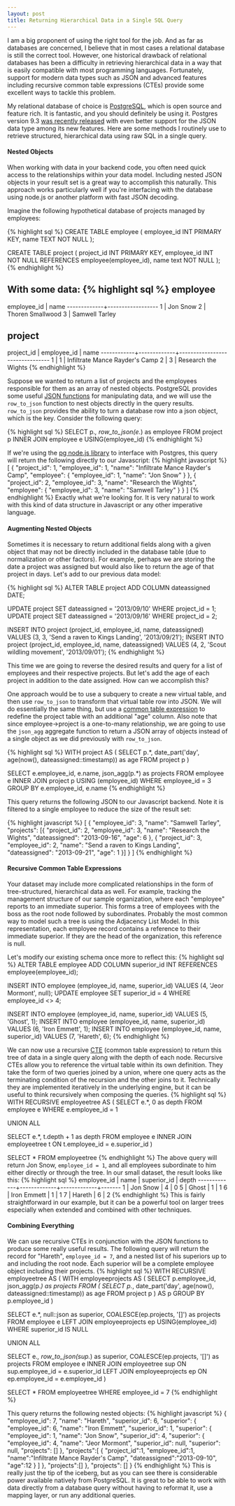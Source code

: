 ```yaml
---
layout: post
title: Returning Hierarchical Data in a Single SQL Query
---
```

I am a big proponent of using the right tool for the job. And as far as databases are concerned, I believe that in most cases a relational database is still the correct tool. However, one historical drawback of relational databases has been a difficulty in retrieving hierarchical data in a way that is easily compatible with most programming languages. Fortunately, support for modern data types such as JSON and advanced features including recursive common table expressions (CTEs) provide some excellent ways to tackle this problem.

My relational database of choice is [PostgreSQL](http://postgresql.org), which is open source and feature rich. It is fantastic, and you should definitely be using it. Postgres version 9.3 [was recently released](http://www.postgresql.org/about/news/1481/) with even better support for the JSON data type among its new features. Here are some methods I routinely use to retrieve structured, hierarchical data using raw SQL in a single query.

#### Nested Objects
When working with data in your backend code, you often need quick access to the relationships within your data model. Including nested JSON objects in your result set is a great way to accomplish this naturally. This approach works particularly well if you're interfacing with the database using node.js or another platform with fast JSON decoding.

Imagine the following hypothetical database of projects managed by employees:

{% highlight sql %}
CREATE TABLE employee (
  employee_id INT PRIMARY KEY,
  name TEXT NOT NULL
);

CREATE TABLE project (
  project_id INT PRIMARY KEY,
  employee_id INT NOT NULL REFERENCES employee(employee_id),
  name text NOT NULL
);
{% endhighlight %}

With some data:
{% highlight sql %}
 employee
--------------------------------
 employee_id |       name
-------------+------------------
           1 | Jon Snow
           2 | Thoren Smallwood
           3 | Samwell Tarley

 project
-----------------------------------------------------------
 project_id | employee_id |              name
------------+-------------+--------------------------------
          1 |           1 | Infiltrate Mance Rayder's Camp
          2 |           3 | Research the Wights
{% endhighlight %}

Suppose we wanted to return a list of projects and the employees responsible for them as an array of nested objects. PostgreSQL provides some useful [JSON functions](http://www.postgresql.org/docs/9.3/static/functions-json.html) for manipulating data, and we will use the `row_to_json` function to nest objects directly in the query results. `row_to_json` provides the ability to turn a database row into a json object, which is the key. Consider the following query:

{% highlight sql %}
SELECT
  p.*,
  row_to_json(e.*) as employee
FROM project p
INNER JOIN employee e USING(employee_id)
{% endhighlight %}

If we're using the [pg node.js library](https://github.com/brianc/node-postgres) to interface with Postgres, this query will return the following directly to our Javascript:
{% highlight javascript %}
[
  {
    "project_id": 1,
    "employee_id": 1,
    "name": "Infiltrate Mance Rayder's Camp",
    "employee": {
      "employee_id": 1,
      "name": "Jon Snow"
    }
  },
  {
    "project_id": 2,
    "employee_id": 3,
    "name": "Research the Wights",
    "employee": {
      "employee_id": 3,
      "name": "Samwell Tarley"
    }
  }
]
{% endhighlight %}
Exactly what we're looking for. It is very natural to work with this kind of data structure in Javascript or any other imperative language.

#### Augmenting Nested Objects
Sometimes it is necessary to return additional fields along with a given object that may not be directly included in the database table (due to normalization or other factors). For example, perhaps we are storing the date a project was assigned but would also like to return the age of that project in days. Let's add to our previous data model:

{% highlight sql %}
ALTER TABLE project ADD COLUMN dateassigned DATE;

UPDATE project SET dateassigned = '2013/09/10' WHERE project_id = 1;
UPDATE project SET dateassigned = '2013/09/16' WHERE project_id = 2;

INSERT INTO project (project_id, employee_id, name, dateassigned)
VALUES (3, 3, 'Send a raven to Kings Landing', '2013/09/21');
INSERT INTO project (project_id, employee_id, name, dateassigned)
VALUES (4, 2, 'Scout wildling movement', '2013/09/01');
{% endhighlight %}

This time we are going to reverse the desired results and query for a list of employees and their respective projects. But let's add the age of each project in addition to the date assigned. How can we accomplish this?

One approach would be to use a subquery to create a new virtual table, and then use `row_to_json` to transform that virtual table row into JSON. We will do essentially the same thing, but use a [common table expression](http://www.postgresql.org/docs/9.3/static/queries-with.html) to redefine the project table with an additional "age" column. Also note that since employee->project is a one-to-many relationship, we are going to use the `json_agg` aggregate function to return a JSON array of objects instead of a single object as we did previously with `row_to_json`.

{% highlight sql %}
WITH project AS (
  SELECT
    p.*,
    date_part('day', age(now(), dateassigned::timestamp)) as age
  FROM project p
)

SELECT
  e.employee_id,
  e.name,
  json_agg(p.*) as projects
FROM employee e
INNER JOIN project p USING (employee_id)
WHERE employee_id = 3
GROUP BY e.employee_id, e.name
{% endhighlight %}

This query returns the following JSON to our Javascript backend. Note it is filtered to a single employee to reduce the size of the result set:

{% highlight javascript %}
[
  {
    "employee_id": 3,
    "name": "Samwell Tarley",
    "projects": [{
      "project_id": 2,
      "employee_id": 3,
      "name": "Research the Wights",
      "dateassigned": "2013-09-16",
      "age": 6
    },
    {
      "project_id": 3,
      "employee_id": 2,
      "name": "Send a raven to Kings Landing",
      "dateassigned": "2013-09-21",
      "age": 1
    }]
  }
]
{% endhighlight %}

#### Recursive Common Table Expressions
Your dataset may include more complicated relationships in the form of tree-structured, hierarchical data as well. For example, tracking the management structure of our sample organization, where each "employee" reports to an immediate superior. This forms a tree of employees with the boss as the root node followed by subordinates. Probably the most common way to model such a tree is using the Adjacency List Model. In this representation, each employee record contains a reference to their immediate superior. If they are the head of the organization, this reference is null.

Let's modify our existing schema once more to reflect this:
{% highlight sql %}
ALTER TABLE employee ADD COLUMN superior_id INT REFERENCES employee(employee_id);

INSERT INTO employee (employee_id, name, superior_id)
VALUES (4, 'Jeor Mormont', null);
UPDATE employee SET superior_id = 4 WHERE employee_id <> 4;

INSERT INTO employee (employee_id, name, superior_id)
VALUES (5, 'Ghost', 1);
INSERT INTO employee (employee_id, name, superior_id)
VALUES (6, 'Iron Emmett', 1);
INSERT INTO employee (employee_id, name, superior_id)
VALUES (7, 'Hareth', 6);
{% endhighlight %}

We can now use a recursive [CTE](http://www.postgresql.org/docs/8.4/static/queries-with.html) (common table expression) to return this tree of data in a single query along with the depth of each node. Recursive CTEs allow you to reference the virtual table within its own definition. They take the form of two queries joined by a union, where one query acts as the terminating condition of the recursion and the other joins to it. Technically they are implemented iteratively in the underlying engine, but it can be useful to think recursively when composing the queries.
{% highlight sql %}
WITH RECURSIVE employeetree AS (
  SELECT e.*, 0 as depth
  FROM employee e
  WHERE e.employee_id = 1

  UNION ALL

  SELECT e.*, t.depth + 1 as depth
  FROM employee e
  INNER JOIN employeetree t
    ON t.employee_id = e.superior_id
)

SELECT * FROM employeetree
{% endhighlight %}
The above query will return Jon Snow, `employee_id = 1`, and all employees subordinate to him either directly or through the tree. In our small dataset, the result looks like this:
{% highlight sql %}
 employee_id |    name     | superior_id | depth
-------------+-------------+-------------+-------
           1 | Jon Snow    |           4 |     0
           5 | Ghost       |           1 |     1
           6 | Iron Emmett |           1 |     1
           7 | Hareth      |           6 |     2
{% endhighlight %}
This is fairly straightforward in our example, but it can be a powerful tool on larger trees especially when extended and combined with other techniques.

#### Combining Everything
We can use recursive CTEs in conjunction with the JSON functions to produce some really useful results. The following query will return the record for "Hareth", `employee_id = 7`, and a nested list of his superiors up to and including the root node. Each superior will be a complete employee object including their projects.
{% highlight sql %}
WITH RECURSIVE employeetree AS (
  WITH employeeprojects AS (
    SELECT
      p.employee_id,
      json_agg(p.*) as projects
    FROM (
      SELECT
        p.*,
        date_part('day', age(now(), dateassigned::timestamp)) as age
      FROM project p
    ) AS p
    GROUP BY p.employee_id
  )

  SELECT
    e.*,
    null::json as superior,
    COALESCE(ep.projects, '[]') as projects
  FROM employee e
  LEFT JOIN employeeprojects ep
    USING(employee_id)
  WHERE superior_id IS NULL

  UNION ALL

  SELECT
    e.*,
    row_to_json(sup.*) as superior,
    COALESCE(ep.projects, '[]') as projects
  FROM employee e
  INNER JOIN employeetree sup
    ON sup.employee_id = e.superior_id
  LEFT JOIN employeeprojects ep
    ON ep.employee_id = e.employee_id
)

SELECT *
FROM employeetree
WHERE employee_id = 7
{% endhighlight %}

This query returns the following nested objects:
{% highlight javascript %}
{
  "employee_id": 7,
  "name": "Hareth",
  "superior_id": 6,
  "superior": {
     "employee_id": 6,
     "name": "Iron Emmett",
     "superior_id": 1,
     "superior": {
        "employee_id": 1,
        "name": "Jon Snow",
        "superior_id": 4,
        "superior": {
           "employee_id": 4,
           "name": "Jeor Mormont",
           "superior_id": null,
           "superior": null,
           "projects": []
        },
        "projects":[
           {
              "project_id":1,
              "employee_id":1,
              "name":"Infiltrate Mance Rayder's Camp",
              "dateassigned":"2013-09-10",
              "age":12
           }
        ]
     },
     "projects":[]
  },
  "projects": []
}
{% endhighlight %}
This is really just the tip of the iceberg, but as you can see there is considerable power available natively from PostgreSQL. It is great to be able to work with data directly from a database query without having to reformat it, use a mapping layer, or run any additional queries.
